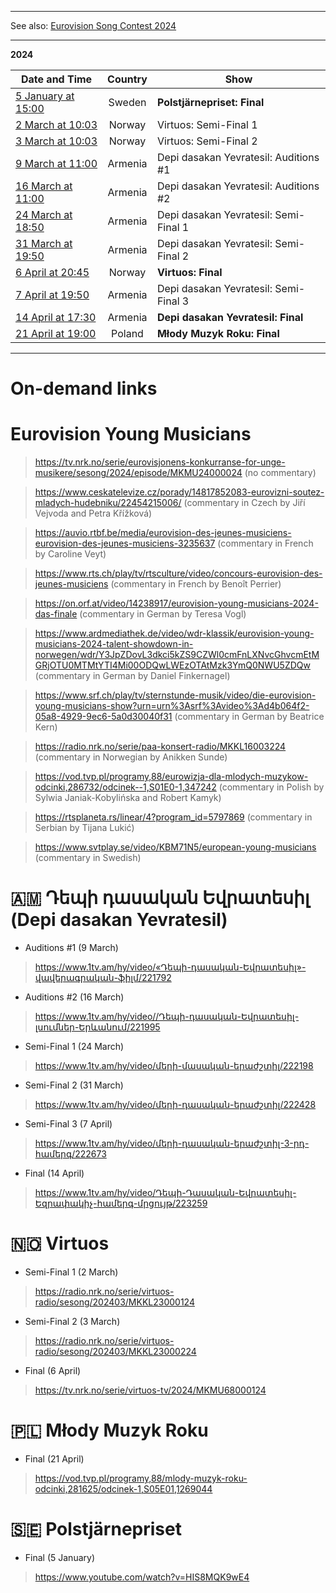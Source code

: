 [ ](https://pbs.twimg.com/media/F8E2hFPaYAAXpf9?format=jpg&name=large)

*****

See also: [Eurovision Song Contest 2024](https://github.com/teiraaa/esc_vod_links/blob/main/esc2024.md)

*****

**2024**

Date and Time | Country | Show
---|:---:|---
[5 January at 15:00](https://www.timeanddate.com/worldclock/fixedtime.html?iso=20240105T15&p1=291)|Sweden|**Polstjärnepriset: Final**
[2 March at 10:03](https://www.timeanddate.com/worldclock/fixedtime.html?iso=20240302T1003&p1=187)|Norway|Virtuos: Semi-Final 1
[3 March at 10:03](https://www.timeanddate.com/worldclock/fixedtime.html?iso=20240302T1003&p1=187)|Norway|Virtuos: Semi-Final 2
[9 March at 11:00](https://www.timeanddate.com/worldclock/fixedtime.html?iso=20240309T14&p1=370)|Armenia|Depi dasakan Yevratesil: Auditions #1
[16 March at 11:00](https://www.timeanddate.com/worldclock/fixedtime.html?iso=20240316T14&p1=370)|Armenia|Depi dasakan Yevratesil: Auditions #2
[24 March at 18:50](https://www.timeanddate.com/worldclock/fixedtime.html?iso=20240324T2150&p1=370)|Armenia|Depi dasakan Yevratesil: Semi-Final 1
[31 March at 19:50](https://www.timeanddate.com/worldclock/fixedtime.html?iso=20240324T2150&p1=370)|Armenia|Depi dasakan Yevratesil: Semi-Final 2
[6 April at 20:45](https://www.timeanddate.com/worldclock/fixedtime.html?iso=20240406T2045&p1=187)|Norway|**Virtuos: Final**
[7 April at 19:50](https://www.timeanddate.com/worldclock/fixedtime.html?iso=20240407T2150&p1=370)|Armenia|Depi dasakan Yevratesil: Semi-Final 3
[14 April at 17:30](https://www.timeanddate.com/worldclock/fixedtime.html?iso=20240414T1930&p1=370)|Armenia|**Depi dasakan Yevratesil: Final**
[21 April at 19:00](https://www.timeanddate.com/worldclock/fixedtime.html?iso=20240421T19&p1=262)|Poland|**Młody Muzyk Roku: Final**

*****

# On-demand links

# Eurovision Young Musicians

> https://tv.nrk.no/serie/eurovisjonens-konkurranse-for-unge-musikere/sesong/2024/episode/MKMU24000024 (no commentary)

> https://www.ceskatelevize.cz/porady/14817852083-eurovizni-soutez-mladych-hudebniku/22454215006/ (commentary in Czech by Jiří Vejvoda and Petra Křížková)

> https://auvio.rtbf.be/media/eurovision-des-jeunes-musiciens-eurovision-des-jeunes-musiciens-3235637 (commentary in French by Caroline Veyt)

> https://www.rts.ch/play/tv/rtsculture/video/concours-eurovision-des-jeunes-musiciens (commentary in French by Benoît Perrier)

> https://on.orf.at/video/14238917/eurovision-young-musicians-2024-das-finale (commentary in German by Teresa Vogl)

> https://www.ardmediathek.de/video/wdr-klassik/eurovision-young-musicians-2024-talent-showdown-in-norwegen/wdr/Y3JpZDovL3dkci5kZS9CZWl0cmFnLXNvcGhvcmEtMGRjOTU0MTMtYTI4Mi00ODQwLWEzOTAtMzk3YmQ0NWU5ZDQw (commentary in German by Daniel Finkernagel)

> https://www.srf.ch/play/tv/sternstunde-musik/video/die-eurovision-young-musicians-show?urn=urn%3Asrf%3Avideo%3Ad4b064f2-05a8-4929-9ec6-5a0d30040f31 (commentary in German by Beatrice Kern)

> https://radio.nrk.no/serie/paa-konsert-radio/MKKL16003224 (commentary in Norwegian by Anikken Sunde)

> https://vod.tvp.pl/programy,88/eurowizja-dla-mlodych-muzykow-odcinki,286732/odcinek--1,S01E0-1,347242 (commentary in Polish by Sylwia Janiak-Kobylińska and Robert Kamyk)

> https://rtsplaneta.rs/linear/4?program_id=5797869 (commentary in Serbian by Tijana Lukić)

> https://www.svtplay.se/video/KBM71N5/european-young-musicians (commentary in Swedish)

# 🇦🇲 Դեպի դասական Եվրատեսիլ (Depi dasakan Yevratesil)

* Auditions #1 (9 March)

> https://www.1tv.am/hy/video/«Դեպի-դասական-Եվրատեսիլ»-վավերագրական-ֆիլմ/221792

* Auditions #2 (16 March)

> https://www.1tv.am/hy/video//Դեպի-դասական-Եվրատեսիլ-լսումներ-Երևանում/221995

* Semi-Final 1 (24 March)

> https://www.1tv.am/hy/video/մերի-մասական-երաժշտիլ/222198

* Semi-Final 2 (31 March)

> https://www.1tv.am/hy/video/մերի-դասական-երաժշտիլ/222428

* Semi-Final 3 (7 April)

> https://www.1tv.am/hy/video/մերի-դասական-երաժշտիլ-3-րդ-համերգ/222673

* Final (14 April)

> https://www.1tv.am/hy/video/Դեպի-Դասական-Եվրատեսիլ-Եզրափակիչ-համերգ-մրցույթ/223259

# 🇳🇴 Virtuos

* Semi-Final 1 (2 March)

> https://radio.nrk.no/serie/virtuos-radio/sesong/202403/MKKL23000124

* Semi-Final 2 (3 March)

> https://radio.nrk.no/serie/virtuos-radio/sesong/202403/MKKL23000224

* Final (6 April)

> https://tv.nrk.no/serie/virtuos-tv/2024/MKMU68000124

# 🇵🇱 Młody Muzyk Roku

* Final (21 April)

> https://vod.tvp.pl/programy,88/mlody-muzyk-roku-odcinki,281625/odcinek-1,S05E01,1269044

# 🇸🇪 Polstjärnepriset

* Final (5 January)

> https://www.youtube.com/watch?v=HIS8MQK9wE4
